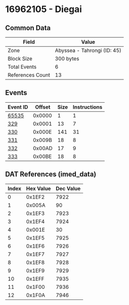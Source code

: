 # 16962105 - Diegai

## Common Data

| Field            | Value                       |
|------------------|-----------------------------|
| Zone             | Abyssea - Tahrongi (ID: 45) |
| Block Size       | 300 bytes                   |
| Total Events     | 6                           |
| References Count | 13                          |

## Events

| Event ID            | Offset   |   Size |   Instructions |
|---------------------|----------|--------|----------------|
| [65535](./65535.md) | 0x0000   |      1 |              1 |
| [329](./329.md)     | 0x0001   |     13 |              7 |
| [330](./330.md)     | 0x000E   |    141 |             31 |
| [331](./331.md)     | 0x009B   |     18 |              8 |
| [332](./332.md)     | 0x00AD   |     17 |              9 |
| [333](./333.md)     | 0x00BE   |     18 |              8 |

## DAT References (imed_data)

|   Index | Hex Value   |   Dec Value |
|---------|-------------|-------------|
|       0 | 0x1EF2      |        7922 |
|       1 | 0x005A      |          90 |
|       2 | 0x1EF3      |        7923 |
|       3 | 0x1EF4      |        7924 |
|       4 | 0x001E      |          30 |
|       5 | 0x1EF5      |        7925 |
|       6 | 0x1EF6      |        7926 |
|       7 | 0x1EF7      |        7927 |
|       8 | 0x1EF8      |        7928 |
|       9 | 0x1EF9      |        7929 |
|      10 | 0x1EFF      |        7935 |
|      11 | 0x1F00      |        7936 |
|      12 | 0x1F0A      |        7946 |
